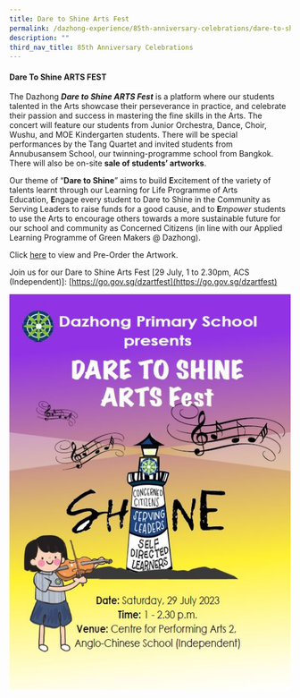 ```yaml
---
title: Dare to Shine Arts Fest
permalink: /dazhong-experience/85th-anniversary-celebrations/dare-to-shine-arts-fest/
description: ""
third_nav_title: 85th Anniversary Celebrations
---
```

#### Dare To Shine ARTS FEST

The Dazhong **_Dare to Shine ARTS Fest_** is a platform where our students talented in the Arts showcase their perseverance in practice, and celebrate their passion and success in mastering the fine skills in the Arts. The concert will feature our students from Junior Orchestra, Dance, Choir, Wushu, and MOE Kindergarten students. There will be special performances by the Tang Quartet and invited students from Annubusansem School, our twinning-programme school from Bangkok. There will also be on-site **sale of students’ artworks**.

Our theme of “**Dare to Shine**” aims to build **E**xcitement of the variety of talents learnt through our Learning for Life Programme of Arts Education, **E**ngage every student to Dare to Shine in the Community as Serving Leaders to raise funds for a good cause, and to **E**_mpower_ students to use the Arts to encourage others towards a more sustainable future for our school and community as Concerned Citizens (in line with our Applied Learning Programme of Green Makers @ Dazhong).

Click [here]() to view and Pre-Order the Artwork.

Join us for our Dare to Shine Arts Fest \[29 July, 1 to 2.30pm, ACS (Independent)\]: [https://go.gov.sg/dzartfest](https://go.gov.sg/dzartfest)

![](/images/arts%20fest%20graphic.JPG)